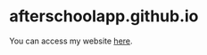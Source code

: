 # afterschoolapp.github.io

You can access my website [here][1].

[1]: https://afterschoolapp.github.io

